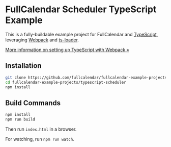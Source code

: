 
# FullCalendar Scheduler TypeScript Example

This is a fully-buildable example project for FullCalendar and [TypeScript], leveraging [Webpack] and [ts-loader].

[More information on setting up TypeScript with Webpack &raquo;](https://www.typescriptlang.org/docs/handbook/react-&-webpack.html)


## Installation

```bash
git clone https://github.com/fullcalendar/fullcalendar-example-projects.git
cd fullcalendar-example-projects/typescript-scheduler
npm install
```

## Build Commands

```sh
npm install
npm run build
```

Then run `index.html` in a browser.

For watching, run `npm run watch`.


[TypeScript]: https://www.typescriptlang.org/
[Webpack]: https://webpack.js.org/
[ts-loader]: https://github.com/TypeStrong/ts-loader
